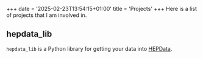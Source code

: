 +++
date = '2025-02-23T13:54:15+01:00'
title = 'Projects'
+++
Here is a list of projects that I am involved in.

## hepdata_lib

`hepdata_lib` is a Python library for getting your data into [HEPData](https://hepdata.net/).
